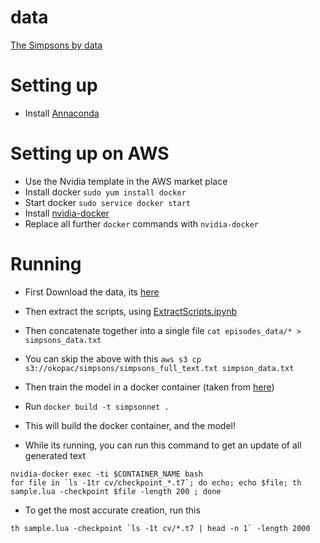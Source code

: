 # data

[The Simpsons by data](https://www.kaggle.com/wcukierski/the-simpsons-by-the-data)

# Setting up

* Install [Annaconda](https://www.continuum.io/downloads)

# Setting up on AWS

* Use the Nvidia template in the AWS market place
* Install docker `sudo yum install docker`
* Start docker `sudo service docker start`
* Install [nvidia-docker](https://github.com/NVIDIA/nvidia-docker#other-distributions)
* Replace all further `docker` commands with `nvidia-docker`

# Running

* First Download the data, its [here](https://www.kaggle.com/wcukierski/the-simpsons-by-the-data)
* Then extract the scripts, using [ExtractScripts.ipynb](ExtractScripts.ipynb)
* Then concatenate together into a single file `cat episodes_data/* > simpsons_data.txt`

* You can skip the above with this `aws s3 cp s3://okopac/simpsons/simpsons_full_text.txt simpson_data.txt`
* Then train the model in a docker container (taken from [here](https://github.com/crisbal/docker-torch-rnn))
* Run `docker build -t simpsonnet .`
* This will build the docker container, and the model!

* While its running, you can run this command to get an update of all generated text
```
nvidia-docker exec -ti $CONTAINER_NAME bash
for file in `ls -1tr cv/checkpoint_*.t7`; do echo; echo $file; th sample.lua -checkpoint $file -length 200 ; done
```
* To get the most accurate creation, run this
```
th sample.lua -checkpoint `ls -1t cv/*.t7 | head -n 1` -length 2000
```
